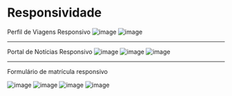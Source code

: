 # Responsividade
Perfil de Viagens Responsivo
![image](https://github.com/user-attachments/assets/1542593b-22e3-40f0-917f-2634f8ec4f12)
![image](https://github.com/user-attachments/assets/4794885b-8338-4c2c-b06b-04ae8d2556c2)

__________________________________________________________________________________________

Portal de Notícias Responsivo
![image](https://github.com/user-attachments/assets/96b21491-4a05-48ea-afff-dc6d8222e742)
![image](https://github.com/user-attachments/assets/5c5fb3a2-62d3-4e95-809f-834edfd94a2c)
![image](https://github.com/user-attachments/assets/9e286d94-0a2a-4592-930e-63cbabf08946)

__________________________________________________________________________________________

Formulário de matrícula responsivo

![image](https://github.com/user-attachments/assets/fa0af12c-5fad-4285-a773-fe29b2959b97)
![image](https://github.com/user-attachments/assets/0ed8712c-0a06-431d-b108-086073ddbc5a)
![image](https://github.com/user-attachments/assets/67d09366-d6d1-46ec-bcff-9b098b7e3318)
![image](https://github.com/user-attachments/assets/356ff546-8bf9-4d2f-a0d3-c09382d3ed06)
